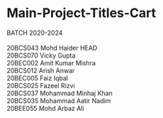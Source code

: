 # Main-Project-Titles-Cart

BATCH 2020-2024
<br/>
<br/>
20BCS043 Mohd Haider HEAD
<br/>
20BCS070 Vicky Gupta
<br/>
20BEC002 Amit Kumar Mishra
<br/>
20BCS012 Arish Anwar
<br/>
20BEC005 Faiz Iqbal
<br/>
20BCS025 Fazeel Rizvi
<br/>
20BCS037 Mohammad  Minhaj Khan
<br/>
20BCS035 Mohammad Aatir Nadim
<br/>
20BEE055 Mohd Arbaz Ali

